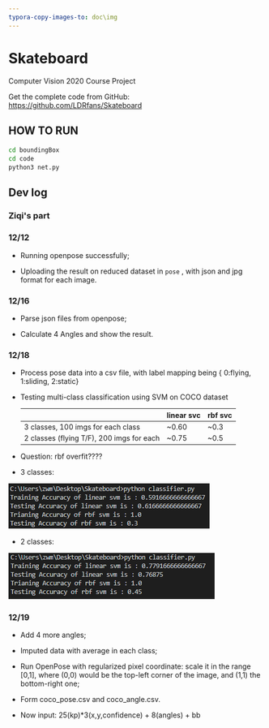 ```yaml
---
typora-copy-images-to: doc\img
---
```


# Skateboard
Computer Vision 2020 Course Project


Get the complete code from GitHub: https://github.com/LDRfans/Skateboard



## HOW TO RUN

```sh
cd boundingBox
cd code
python3 net.py
```



## Dev log

### Ziqi's part

### 12/12

- Running openpose successfully;

- Uploading the result on reduced dataset in `pose` , with json and jpg format for each image.


### 12/16

- Parse json files from openpose;

- Calculate 4 Angles and show the result.

### 12/18

- Process pose data into a csv file, with label mapping being { 0:flying, 1:sliding, 2:static}

- Testing multi-class classification using SVM on COCO dataset 

  |                                           | linear svc | rbf svc |
  | ----------------------------------------- | ---------- | ------- |
  | 3 classes, 100 imgs for each class        | ~0.60      | ~0.3    |
  | 2 classes (flying T/F), 200 imgs for each | ~0.75      | ~0.5    |

- Question: rbf overfit????

- 3 classes:

![svm_3classes](doc/img/svm_3classes.png)

- 2 classes: 

![svm_2classes](doc/img/svm_2classes.png)

### 12/19

- Add 4 more angles;
- Imputed data with average in each class;
- Run OpenPose with regularized pixel coordinate: scale it in the range [0,1], where (0,0) would                                               be the top-left corner of the image, and (1,1) the bottom-right one;

- Form coco_pose.csv and coco_angle.csv.

- Now input: 25(kp)*3(x,y,confidence) + 8(angles) + bb 
